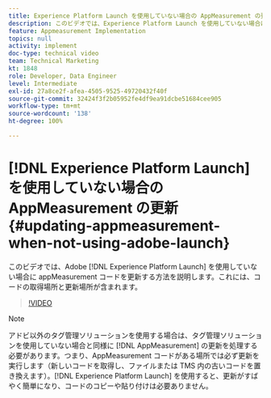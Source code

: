 ```yaml
---
title: Experience Platform Launch を使用していない場合の AppMeasurement の更新
description: このビデオでは、Experience Platform Launch を使用していない場合に appMeasurement コードを更新する方法を説明します。これには、コードの取得場所と更新場所が含まれます。
feature: Appmeasurement Implementation
topics: null
activity: implement
doc-type: technical video
team: Technical Marketing
kt: 1848
role: Developer, Data Engineer
level: Intermediate
exl-id: 27a8ce2f-afea-4505-9525-49720432f40f
source-git-commit: 32424f3f2b05952fe4df9ea91dcbe51684cee905
workflow-type: tm+mt
source-wordcount: '138'
ht-degree: 100%

---
```


# [!DNL Experience Platform Launch] を使用していない場合の AppMeasurement の更新 {#updating-appmeasurement-when-not-using-adobe-launch}

このビデオでは、Adobe [!DNL Experience Platform Launch] を使用していない場合に appMeasurement コードを更新する方法を説明します。これには、コードの取得場所と更新場所が含まれます。

>[!VIDEO](https://video.tv.adobe.com/v/25913/?quality=12)

>[!NOTE]
>
>アドビ以外のタグ管理ソリューションを使用する場合は、タグ管理ソリューションを使用していない場合と同様に [!DNL AppMeasurement] の更新を処理する必要があります。つまり、AppMeasurement コードがある場所では必ず更新を実行します（新しいコードを取得し、ファイルまたは TMS 内の古いコードを置き換えます）。[!DNL Experience Platform Launch] を使用すると、更新がすばやく簡単になり、コードのコピーや貼り付けは必要ありません。
